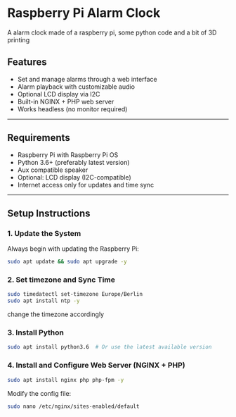 # Raspberry Pi Alarm Clock
A alarm clock made of a raspberry pi, some python code and a bit of 3D printing

## Features

- Set and manage alarms through a web interface
- Alarm playback with customizable audio
- Optional LCD display via I2C
- Built-in NGINX + PHP web server
- Works headless (no monitor required)

---

## Requirements

- Raspberry Pi with Raspberry Pi OS
- Python 3.6+ (preferably latest version)
- Aux compatible speaker
- Optional: LCD display (I2C-compatible)
- Internet access only for updates and time sync

---

## Setup Instructions

### 1. Update the System

Always begin with updating the Raspberry Pi:

```bash
sudo apt update && sudo apt upgrade -y
```

### 2. Set timezone and Sync Time

```bash
sudo timedatectl set-timezone Europe/Berlin
sudo apt install ntp -y
```
change the timezone accordingly

### 3. Install Python

```bash
sudo apt install python3.6  # Or use the latest available version
```

### 4. Install and Configure Web Server (NGINX + PHP)

```bash
sudo apt install nginx php php-fpm -y
```

Modify the config file:
```bash
sudo nano /etc/nginx/sites-enabled/default
```

